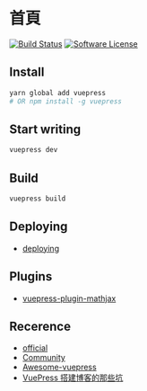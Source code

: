 # 首頁

[![Build Status](https://travis-ci.com/GraysonChiang/note.svg?branch=master)](https://travis-ci.com/GraysonChiang/note)
[![Software License](https://img.shields.io/badge/license-MIT-brightgreen.svg?style=flat-square)](LICENSE)

## Install

```sh
yarn global add vuepress
# OR npm install -g vuepress
```

## Start writing

```sh
vuepress dev
```

## Build

```sh
vuepress build
```

## Deploying
* [deploying](https://v1.vuepress.vuejs.org/guide/deploy.html#github-pages)

## Plugins
* [vuepress-plugin-mathjax](https://vuepress.github.io/zh/plugins/mathjax/#%E5%AE%89%E8%A3%85)


## Recerence
* [official](https://v1.vuepress.vuejs.org/)
* [Community](https://vuepress.github.io/zh/)
* [Awesome-vuepress](https://github.com/vuepressjs/awesome-vuepress)
* [VuePress 搭建博客的那些坑](https://tomben.me/posts/2019/11/04/set-up-a-blog-with-vuepress.html)